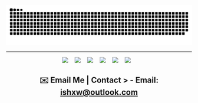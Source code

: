 <div align="center">
 <img src="https://github.com/ishxw/ishxw/blob/boom/github-contribution-grid-snake.svg" />
</div>
<hr/>
<!-- 个人资料徽标 -->
<div align="center">
   <a href="http://ishxw.com/"><img src="https://img.shields.io/badge/website-主页-red"></a>&emsp;
  <a href="http://blog.ishxw.com/"><img src="https://img.shields.io/badge/website-博客-blue"></a>&emsp;
  <a href="https://x.com/ishxwo"><img src="https://img.shields.io/badge/twitter-推特-blue"></a>&emsp;
  <a href="https://t.me/ishxw"><img src="https://img.shields.io/badge/telegram-电报-blue"></a>&emsp;
<!--   <a href="https://www.youtube.com/"><img src="https://img.shields.io/badge/youtube-油管-c32136"></a>&emsp;
  <a href="https://blog.csdn.net/"><img src="https://img.shields.io/badge/CSDN-博客-c32136"></a>&emsp; -->
  <a href="https://space.bilibili.com/1140868302"><img src="https://img.shields.io/badge/bilibili-B站-ff69b4"></a>&emsp;
  <a href="https://steamcommunity.com/id/ishxw/"><img src="https://img.shields.io/badge/steam-Steam-ff69b4"></a>&emsp;
 
## ✉️ Email Me | Contact  > - Email: ishxw@outlook.com

